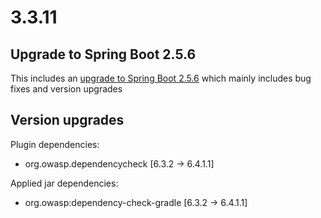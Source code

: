 # 3.3.11

## Upgrade to Spring Boot 2.5.6

This includes an [upgrade to Spring Boot 2.5.6](https://github.com/spring-projects/spring-boot/releases/tag/v2.5.6) which mainly includes bug fixes and version upgrades

## Version upgrades

Plugin dependencies:
- org.owasp.dependencycheck [6.3.2 -> 6.4.1.1]

Applied jar dependencies:
- org.owasp:dependency-check-gradle [6.3.2 -> 6.4.1.1]

